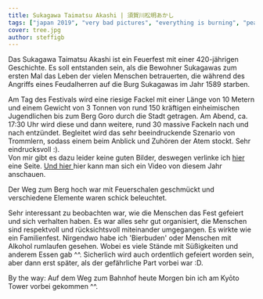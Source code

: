 ```yaml
---
title: Sukagawa Taimatsu Akashi | 須賀川松明あかし
tags: ["japan 2019", "very bad pictures", "everything is burning", "peaceful festival"]
cover: tree.jpg
author: steffigb
---
```


Das Sukagawa Taimatsu Akashi ist ein Feuerfest mit einer 420-jährigen Geschichte. Es soll entstanden sein, als die Bewohner Sukagawas zum ersten Mal das Leben der vielen Menschen betrauerten, die während des Angriffs eines Feudalherren auf die Burg Sukagawas im Jahr 1589 starben. 

Am Tag des Festivals wird eine riesige Fackel mit einer Länge von 10 Metern und einem Gewicht von 3 Tonnen von rund 150 kräftigen einheimischen Jugendlichen bis zum Berg Goro durch die Stadt getragen. Am Abend, ca. 17:30 Uhr wird diese und dann weitere, rund 30 massive Fackeln nach und nach entzündet. Begleitet wird das sehr beeindruckende Szenario von Trommlern, sodass einem beim Anblick und Zuhören der Atem stockt. Sehr eindrucksvoll :).  
Von mir gibt es dazu leider keine guten Bilder, deswegen verlinke ich  <a href="https://ohmatsuri.com/en/articles/fukushima-sukagawa-taimatsu-akashi" target="_blank" rel="noopener noreferrer">hier</a> eine Seite. <a href="https://guides-japan.com/event_spots/detail/3385/Nov_19%2C_2019_____Sukagawa_Taimatsu_Akashi" target="_blank" rel="noopener noreferrer">Und hier </a>hier kann man sich ein Video von diesem Jahr anschauen. 

<re-img src="tree.jpg" title="Burning tree"></re-img>

Der Weg zum Berg hoch war mit Feuerschalen geschmückt und verschiedene Elemente waren schick beleuchtet. 

<re-img src="bridge.jpg" title="Bridge light-up"></re-img>

Sehr interessant zu beobachten war, wie die Menschen das Fest gefeiert und sich verhalten haben. Es war alles sehr gut organisiert, die Menschen sind respektvoll und rücksichtsvoll miteinander umgegangen. Es wirkte wie ein Familienfest. Nirgendwo habe ich 'Bierbuden' oder Menschen mit Alkohol rumlaufen gesehen. Wobei es viele Stände mit Süßigkeiten und anderem Essen gab ^^. Sicherlich wird auch ordentlich gefeiert worden sein, aber dann erst später, als der gefährliche Part vorbei war :D.

By the way: Auf dem Weg zum Bahnhof heute Morgen bin ich am Kyōto Tower vorbei gekommen ^^. 

<re-img src="kyoto.jpg" title="Kyōto tower"></re-img>
